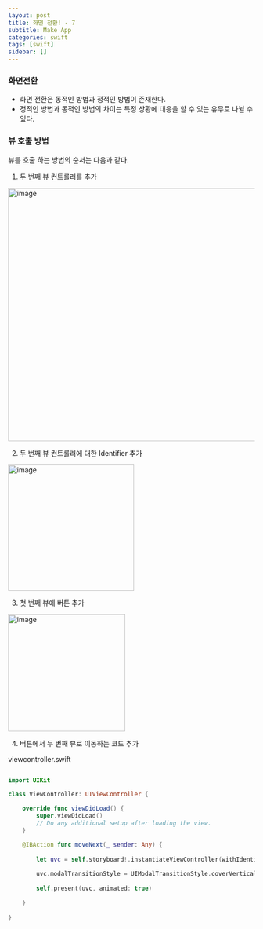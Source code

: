 ```yaml
---
layout: post
title: 화면 전환! - 7
subtitle: Make App
categories: swift
tags: [swift]
sidebar: []
---
```


### 화면전환

- 화면 전환은 동적인 방법과 정적인 방법이 존재한다.
- 정적인 방법과 동적인 방법의 차이는 특정 상황에 대응을 할 수 있는 유무로 나뉠 수 있다.

### 뷰 호출 방법

뷰를 호출 하는 방법의 순서는 다음과 같다.


1. 두 번째 뷰 컨트롤러를 추가

<img width="516" alt="image" src="https://user-images.githubusercontent.com/62547169/130178987-6a6c451c-5295-4a3d-a726-6f3a1c5489d6.png">



2. 두 번째 뷰 컨트롤러에 대한 Identifier 추가


<img width="257" alt="image" src="https://user-images.githubusercontent.com/62547169/130179026-9f84cc97-5291-4136-b175-1ae1b89175bf.png">



3. 첫 번째 뷰에 버튼 추가



<img width="239" alt="image" src="https://user-images.githubusercontent.com/62547169/130179171-d12c3193-d200-4258-a9fc-d4b914ea12e2.png">




4. 버튼에서 두 번째 뷰로 이동하는 코드 추가

viewcontroller.swift

```swift

import UIKit

class ViewController: UIViewController {

    override func viewDidLoad() {
        super.viewDidLoad()
        // Do any additional setup after loading the view.
    }

    @IBAction func moveNext(_ sender: Any) {
        
        let uvc = self.storyboard!.instantiateViewController(withIdentifier: "second")
        
        uvc.modalTransitionStyle = UIModalTransitionStyle.coverVertical
        
        self.present(uvc, animated: true)
        
    }
    
}

```







